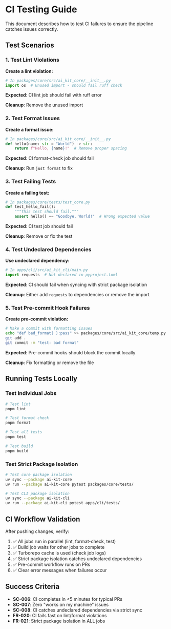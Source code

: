 # CI Testing Guide

This document describes how to test CI failures to ensure the pipeline catches issues correctly.

## Test Scenarios

### 1. Test Lint Violations

**Create a lint violation:**
```python
# In packages/core/src/ai_kit_core/__init__.py
import os  # Unused import - should fail ruff check
```

**Expected**: CI lint job should fail with ruff error

**Cleanup**: Remove the unused import

### 2. Test Format Issues

**Create a format issue:**
```python
# In packages/core/src/ai_kit_core/__init__.py
def hello(name: str = "World") -> str:
    return f"Hello, {name}!"  # Remove proper spacing
```

**Expected**: CI format-check job should fail

**Cleanup**: Run `just format` to fix

### 3. Test Failing Tests

**Create a failing test:**
```python
# In packages/core/tests/test_core.py
def test_hello_fail():
    """This test should fail."""
    assert hello() == "Goodbye, World!"  # Wrong expected value
```

**Expected**: CI test job should fail

**Cleanup**: Remove or fix the test

### 4. Test Undeclared Dependencies

**Use undeclared dependency:**
```python
# In apps/cli/src/ai_kit_cli/main.py
import requests  # Not declared in pyproject.toml
```

**Expected**: CI should fail when syncing with strict package isolation

**Cleanup**: Either add `requests` to dependencies or remove the import

### 5. Test Pre-commit Hook Failures

**Create pre-commit violation:**
```bash
# Make a commit with formatting issues
echo "def bad_format( ):pass" >> packages/core/src/ai_kit_core/temp.py
git add .
git commit -m "test: bad format"
```

**Expected**: Pre-commit hooks should block the commit locally

**Cleanup**: Fix formatting or remove the file

## Running Tests Locally

### Test Individual Jobs

```bash
# Test lint
pnpm lint

# Test format check
pnpm format

# Test all tests
pnpm test

# Test build
pnpm build
```

### Test Strict Package Isolation

```bash
# Test core package isolation
uv sync --package ai-kit-core
uv run --package ai-kit-core pytest packages/core/tests/

# Test CLI package isolation
uv sync --package ai-kit-cli
uv run --package ai-kit-cli pytest apps/cli/tests/
```

## CI Workflow Validation

After pushing changes, verify:

1. ✅ All jobs run in parallel (lint, format-check, test)
2. ✅ Build job waits for other jobs to complete
3. ✅ Turborepo cache is used (check job logs)
4. ✅ Strict package isolation catches undeclared dependencies
5. ✅ Pre-commit workflow runs on PRs
6. ✅ Clear error messages when failures occur

## Success Criteria

- **SC-006**: CI completes in <5 minutes for typical PRs
- **SC-007**: Zero "works on my machine" issues
- **SC-008**: CI catches undeclared dependencies via strict sync
- **FR-020**: CI fails fast on lint/format violations
- **FR-021**: Strict package isolation in ALL jobs

